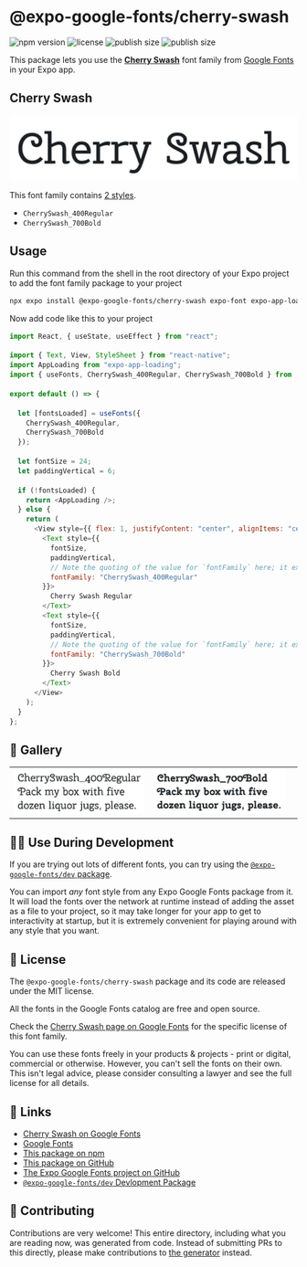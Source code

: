 # @expo-google-fonts/cherry-swash

![npm version](https://flat.badgen.net/npm/v/@expo-google-fonts/cherry-swash)
![license](https://flat.badgen.net/github/license/expo/google-fonts)
![publish size](https://flat.badgen.net/packagephobia/install/@expo-google-fonts/cherry-swash)
![publish size](https://flat.badgen.net/packagephobia/publish/@expo-google-fonts/cherry-swash)

This package lets you use the [**Cherry Swash**](https://fonts.google.com/specimen/Cherry+Swash) font family from [Google Fonts](https://fonts.google.com/) in your Expo app.

## Cherry Swash

![Cherry Swash](./font-family.png)

This font family contains [2 styles](#-gallery).

- `CherrySwash_400Regular`
- `CherrySwash_700Bold`

## Usage

Run this command from the shell in the root directory of your Expo project to add the font family package to your project

```sh
npx expo install @expo-google-fonts/cherry-swash expo-font expo-app-loading
```

Now add code like this to your project

```js
import React, { useState, useEffect } from "react";

import { Text, View, StyleSheet } from "react-native";
import AppLoading from "expo-app-loading";
import { useFonts, CherrySwash_400Regular, CherrySwash_700Bold } from '@expo-google-fonts/cherry-swash';

export default () => {

  let [fontsLoaded] = useFonts({
    CherrySwash_400Regular, 
    CherrySwash_700Bold
  });

  let fontSize = 24;
  let paddingVertical = 6;

  if (!fontsLoaded) {
    return <AppLoading />;
  } else {
    return (
      <View style={{ flex: 1, justifyContent: "center", alignItems: "center" }}>
        <Text style={{
          fontSize,
          paddingVertical,
          // Note the quoting of the value for `fontFamily` here; it expects a string!
          fontFamily: "CherrySwash_400Regular"
        }}>
          Cherry Swash Regular
        </Text>
        <Text style={{
          fontSize,
          paddingVertical,
          // Note the quoting of the value for `fontFamily` here; it expects a string!
          fontFamily: "CherrySwash_700Bold"
        }}>
          Cherry Swash Bold
        </Text>
      </View>
    );
  }
};
```

## 🔡 Gallery


||||
|-|-|-|
|![CherrySwash_400Regular](./CherrySwash_400Regular.ttf.png)|![CherrySwash_700Bold](./CherrySwash_700Bold.ttf.png)|||


## 👩‍💻 Use During Development

If you are trying out lots of different fonts, you can try using the [`@expo-google-fonts/dev` package](https://github.com/expo/google-fonts/tree/master/font-packages/dev#readme).

You can import _any_ font style from any Expo Google Fonts package from it. It will load the fonts over the network at runtime instead of adding the asset as a file to your project, so it may take longer for your app to get to interactivity at startup, but it is extremely convenient for playing around with any style that you want.


## 📖 License

The `@expo-google-fonts/cherry-swash` package and its code are released under the MIT license.

All the fonts in the Google Fonts catalog are free and open source.

Check the [Cherry Swash page on Google Fonts](https://fonts.google.com/specimen/Cherry+Swash) for the specific license of this font family.

You can use these fonts freely in your products & projects - print or digital, commercial or otherwise. However, you can't sell the fonts on their own. This isn't legal advice, please consider consulting a lawyer and see the full license for all details.

## 🔗 Links

- [Cherry Swash on Google Fonts](https://fonts.google.com/specimen/Cherry+Swash)
- [Google Fonts](https://fonts.google.com/)
- [This package on npm](https://www.npmjs.com/package/@expo-google-fonts/cherry-swash)
- [This package on GitHub](https://github.com/expo/google-fonts/tree/master/font-packages/cherry-swash)
- [The Expo Google Fonts project on GitHub](https://github.com/expo/google-fonts)
- [`@expo-google-fonts/dev` Devlopment Package](https://github.com/expo/google-fonts/tree/master/font-packages/dev)

## 🤝 Contributing

Contributions are very welcome! This entire directory, including what you are reading now, was generated from code. Instead of submitting PRs to this directly, please make contributions to [the generator](https://github.com/expo/google-fonts/tree/master/packages/generator) instead.
